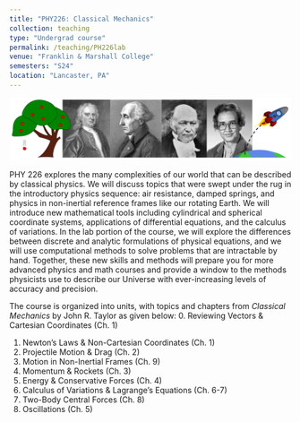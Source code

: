 ```yaml
---
title: "PHY226: Classical Mechanics"
collection: teaching
type: "Undergrad course"
permalink: /teaching/PH226lab
venue: "Franklin & Marshall College"
semesters: "S24"
location: "Lancaster, PA"
---
```


<!-- <div style="line-height: 1.5em; font-size: 0.8em; font-style: italic;">-->
[<img src="../images/phy226-header.png" alt='Newton, Lagrange, Hamilton, and Johnson'>](https://xkcd.com/2240/)
<!-- <br>Marlyn Wescoff and Jean Jennings Wescoff programming the ENIAC computer. Image copyright Corbis / Getty Images.</div> -->


PHY 226 explores the many complexities of our world that can be described by classical physics. We will discuss topics that were swept under the rug in the introductory physics sequence: air resistance, damped springs, and physics in non-inertial reference frames like our rotating Earth. We will introduce new mathematical tools including cylindrical and spherical coordinate systems, applications of differential equations, and the calculus of variations. In the lab portion of the course, we will explore the differences between discrete and analytic formulations of physical equations, and we will use computational methods to solve problems that are intractable by hand. Together, these new skills and methods will prepare you for more advanced physics and math courses and provide a window to the methods physicists use to describe our Universe with ever-increasing levels of accuracy and precision. 

The course is organized into units, with topics and chapters from *Classical Mechanics* by John R. Taylor as given below: 
0.	Reviewing Vectors & Cartesian Coordinates (Ch. 1)
1.	Newton’s Laws & Non-Cartesian Coordinates (Ch. 1)
2.	Projectile Motion & Drag (Ch. 2)
3.	Motion in Non-Inertial Frames (Ch. 9)
4.	Momentum & Rockets (Ch. 3)
5.	Energy & Conservative Forces (Ch. 4)
6.	Calculus of Variations & Lagrange’s Equations (Ch. 6-7)
7.	Two-Body Central Forces (Ch. 8)
8.	Oscillations (Ch. 5)


